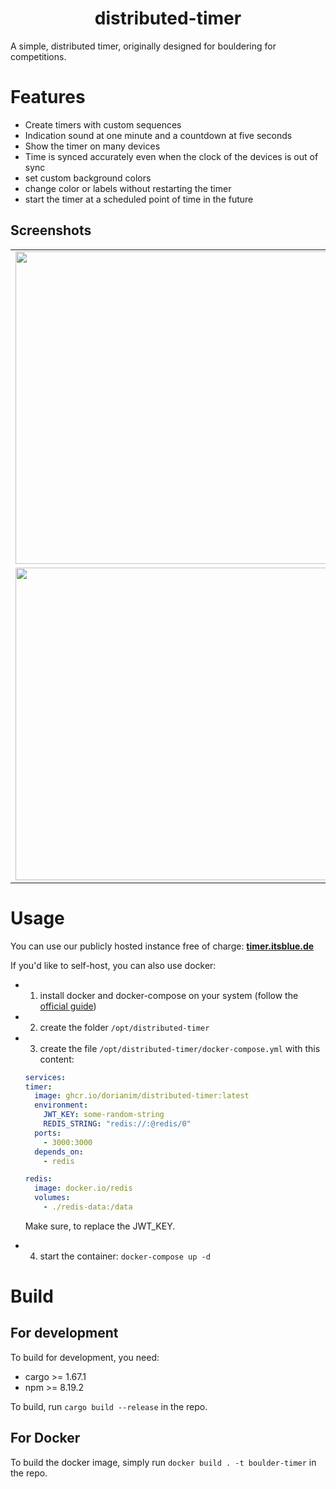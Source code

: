 <h1 align="center">
    distributed-timer
</h1>

A simple, distributed timer, originally designed for bouldering for competitions.

# Features

- Create timers with custom sequences
- Indication sound at one minute and a countdown at five seconds
- Show the timer on many devices
- Time is synced accurately even when the clock of the devices is out of sync
- set custom background colors
- change color or labels without restarting the timer
- start the timer at a scheduled point of time in the future

## Screenshots

<table align="center">
    <tr>
        <td align="center">
            <a href="https://raw.githubusercontent.com/dorianim/distributed-timer/main/.github/media/screenshot-1.png">
                <img src="https://raw.githubusercontent.com/dorianim/distributed-timer/main/.github/media/screenhot-1.png" width="500px" />
            </a>
        </td>
        <td align="center">
            <a href="https://raw.githubusercontent.com/dorianim/distributed-timer/main/.github/media/screenhot-1.png">
                <img src="https://raw.githubusercontent.com/dorianim/distributed-timer/main/.github/media/screenhot-1.png" width="500px" />
            </a>
        </td>
    </tr>
    <tr>
        <td align="center">
            <a href="https://raw.githubusercontent.com/dorianim/distributed-timer/main/.github/media/screenhot-1.png">
                <img src="https://raw.githubusercontent.com/dorianim/distributed-timer/main/.github/media/screenhot-1.png" width="500px" />
            </a>
        </td>
        <td align="center">
            <a href="https://raw.githubusercontent.com/dorianim/distributed-timer/main/.github/media/screenhot-1.png">
                <img src="https://raw.githubusercontent.com/dorianim/distributed-timer/main/.github/media/screenhot-1.png" width="500px" />
            </a>
        </td>
    </tr>
</table>

# Usage

You can use our publicly hosted instance free of charge: **[timer.itsblue.de](https://timer.itsblue.de)**

If you'd like to self-host, you can also use docker:

- 1. install docker and docker-compose on your system (follow the [official guide](https://docs.docker.com/engine/install/#server))
- 2. create the folder `/opt/distributed-timer`
- 3. create the file `/opt/distributed-timer/docker-compose.yml` with this content:

  ```yaml
  services:
  timer:
    image: ghcr.io/dorianim/distributed-timer:latest
    environment:
      JWT_KEY: some-random-string
      REDIS_STRING: "redis://:@redis/0"
    ports:
      - 3000:3000
    depends_on:
      - redis

  redis:
    image: docker.io/redis
    volumes:
      - ./redis-data:/data
  ```

  Make sure, to replace the JWT_KEY.

- 4. start the container: `docker-compose up -d`

# Build

## For development

To build for development, you need:

- cargo >= 1.67.1
- npm >= 8.19.2

To build, run `cargo build --release` in the repo.

## For Docker

To build the docker image, simply run `docker build . -t boulder-timer` in the repo.
